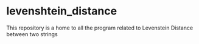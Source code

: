 # levenshtein_distance
This repository is a home to all the program related to Levenstein Distance between two strings
